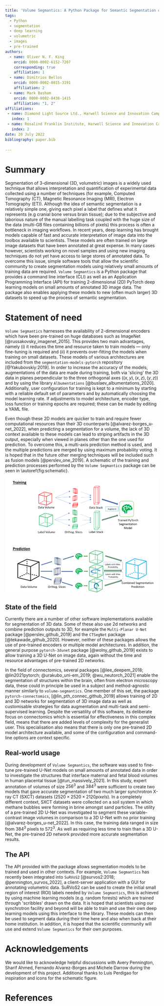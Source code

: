 ```yaml
---
title: 'Volume Segmantics: A Python Package for Semantic Segmentation of Volumetric Data Using Pre-trained PyTorch Deep Learning Models'
tags:
  - Python
  - segmentation
  - deep learning
  - volumetric
  - images
  - pre-trained
authors:
  - name: Oliver N. F. King
    orcid: 0000-0002-6152-7207
    corresponding: true
    affiliation: 1 
  - name: Dimitrios Bellos
    orcid: 0000-0002-8015-3191
    affiliation: 2
  - name: Mark Basham
    orcid: 0000-0002-8438-1415
    affiliation: "1, 2"
affiliations:
 - name: Diamond Light Source Ltd., Harwell Science and Innovation Campus, Didcot, Oxfordshire, UK
   index: 1
 - name: Rosalind Franklin Institute, Harwell Science and Innovation Campus, Didcot, Oxfordshire, UK
   index: 2
date: 20 July 2022
bibliography: paper.bib

---
```


# Summary

Segmentation of 3-dimensional (3D, volumetric) images is a widely used technique 
that allows interpretation and quantification of experimental data collected 
using a number of techniques (for example, Computed Tomography (CT), Magnetic Resonance 
Imaging (MRI), Electron Tomography (ET)). Although the idea of semantic 
segmentation is a relatively simple one, giving each pixel a label that defines 
what it represents (e.g cranial bone versus brain tissue); due to the subjective 
and laborious nature of the manual labelling task coupled with the huge size of the 
data (multi-GB files containing billions of pixels) this process is often a bottleneck 
in imaging workflows. In recent years, deep learning has brought models capable of 
fast and accurate interpretation of image data into the toolbox available to 
scientists. These models are often trained on large image datasets that have been 
annotated at great expense. In many cases however, scientists working on novel 
samples and using new imaging techniques do not yet have access to large 
stores of annotated data. To overcome this issue, simple software tools that 
allow the scientific community to create segmentation models using relatively 
small amounts of training data are required. `Volume Segmantics` is a Python 
package that provides a command line interface (CLI) as well as an Application 
Programming Interface (API) for training 2-dimensional (2D)
PyTorch deep learning models on small amounts of annotated 3D image 
data.  The package also enables applying these models to new (often much larger) 
3D datasets to speed up the process of semantic segmentation.


# Statement of need

`Volume Segmantics` harnesses the availability of 2-dimensional 
encoders which have been pre-trained on huge databases such as ImageNet 
[@russakovsky_imagenet_2015]. This provides two main advantages, namely (i) 
it reduces the time and resource taken to train models &mdash; only fine-tuning is 
required and (ii) it prevents over-fitting the models when training on small 
datasets. These models of various architectures are included from the 
`segmentation-models-pytorch` repository [@Yakubovskiy:2019].
In order to increase the accuracy of the models, augmentations of the data are
made during training, both via 'slicing' the 3D data in planes perpendicular to 
the three orthogonal axes $((x, y), (x, z), (y, z))$ and by using the library 
`Albumentations` [@buslaev_albumentations_2020]. Additionally, user configuration 
for training is kept to a minimum by starting with a reliable default set of 
parameters and by automatically choosing the model learning rate. If adjustments 
to model architecture, encoder type, loss function or training epochs are required; 
these can be made by editing a YAML file.

Even though these 2D models are quicker to train and require fewer computational 
resources than their 3D counterparts [@alvarez-borges_u-net_2022], when 
predicting a segmentation for a volume, the lack of 3D context available to these 
models can lead to striping artifacts in the 3D output, especially when viewed 
in planes other than the one used for prediction. To overcome this, a multi-axis 
prediction method is used, and the multiple predictions are merged by using 
maximum probability voting. It is hoped that in the future other merging techniques 
will be included such as fusion models [@perslev_one_2019]. A schematic of the training and prediction processes performed by the `Volume Segmantics` package can be seen in \autoref{fig:schematic}.

![A schematic diagram showing the model training and segmentation prediction processes performed by the `Volume Segmantics` package.\label{fig:schematic}](schematic_hig_res_crop.png)

## State of the field

Currently there are a number of other software implementations available for segmentation of 3D data. Some of these also use 2d networks and combine prediction outputs to 3D, for example the `Multi-Planar U-Net` package [@perslev_github_2019] and the `CTSegNet` package [@tekawade_github_2020]. However, neither of these packages allows the use of pre-trained encoders or multiple model architectures. In addition, the general purpose `pytorch-3dunet` package [@wolny_github_2019] exists to allow training a 3D U-Net on image data, again without the time and resource advantages of pre-trained 2D networks. 

In the field of connectomics, several packages [@lee_deepem_2018; @lin2021pytorch; @urakubo_uni-em_2019; @wu_neutorch_2021] enable the segmentation of structures within the brain, often from electron microscopy data, these could in principle be used in a subject and method-agnostic manner similarly to `volume-segmantics`. One member of this set, the package `pytorch-connectomics`, [@lin_pth_connec_github_2019] allows training of 2D and 3D networks for segmentation of 3D image data as well as customisable strategies for data augmentation and multi-task and semi-supervised learning. Despite the versatility of this software, its deliberate focus on connectomics which is essential for effectiveness in this complex field, means that there are added levels of complexity for the generalist user. This specialisation also means that there is only one pre-trained 2D model architecture available, and some of the configuration and command-line options are context specific.

## Real-world usage

During development of `Volume Segmantics`, the software was used to fine-tune pre-trained U-Net models on small amounts of annotated data in order to 
investigate the structures that interface maternal and fetal blood volumes in 
human placental tissue [@tun_massively_2021]. In this study, expert annotation of 
volumes of size $256^3$ and $384^3$ were sufficient to create two models that gave 
accurate segmentation of two much larger synchrotron X-ray CT (SXCT) datasets 
$(2520 \times 2520 \times 2120 pixels)$. In a completely different context, SXCT 
datasets were collected on a soil system in which methane bubbles were forming in 
brine amongst sand particles. The utility of a pre-trained 2D U-Net was investigated 
to segment these variable-contrast image volumes in comparison to a 3D U-Net with 
no prior training [@alvarez-borges_u-net_2022]. In this case, the training data 
ranged in size from $384^3$ pixels to $572^3$. As well as requiring less time to 
train than a 3D U-Net, the pre-trained 2D network provided more accurate segmentation 
results. 

## The API

The API provided with the package allows segmentation models to be trained and 
used in other contexts. For example, `Volume Segmantics` has recently been 
integrated into `SuRVoS2` [@survos2:2018; @pennington_survos_2022], a client-server 
application with a GUI for annotating volumetric data. SuRVoS2 can be used to create the 
initial small region of interest (ROI) labels needed by `Volume Segmantics`, this is achieved by using machine learning models (e.g. random forests) which are trained through 'scribbles' drawn on the data. It is hoped that scientists using our 
synchrotron facility and beyond will be able to train and use their own deep 
learning models using this interface to the library. These models can then be 
used to segment data during their time here and also when back at their home 
institution. In addition, it is hoped that the scientific community will use and 
extend `Volume Segmantics` for their own purposes. 

# Acknowledgements

We would like to acknowledge helpful discussions with Avery Pennington, Sharif Ahmed, 
Fernando Alvarez-Borges and Michele Darrow during the development of 
this project. Additional thanks to Luis Perdigao for inspiration and icons for the schematic figure. 

# References

